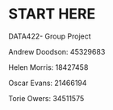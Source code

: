 # START HERE
DATA422- Group Project

Andrew Doodson: 45329683

Helen Morris: 18427458

Oscar Evans: 21466194

Torie Owers: 34511575

